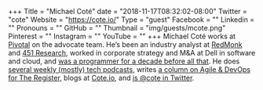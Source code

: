 +++
Title = "Michael Coté"
date = "2018-11-17T08:32:02-08:00"
Twitter = "cote"
Website = "https://cote.io/"
Type = "guest"
Facebook = ""
Linkedin = ""
Pronouns = ""
GitHub = ""
Thumbnail = "img/guests/mcote.png"
Pinterest = ""
Instagram = ""
YouTube = ""
+++
Michael Coté works at [Pivotal](https://pivotal.io/) on the advocate team. He’s been an industry analyst at [RedMonk](https://redmonk.com/cote/) and [451 Research](https://451research.com/analyst-team/analyst/Michael+Cot%C3%A9), worked in corporate strategy and M&A at Dell in software and cloud, and [was a programmer for a decade before all that](https://www.linkedin.com/in/michaelcote). He does [several weekly (mostly) tech podcasts](https://cote.io/podcasts/), writes [a column on Agile & DevOps for The Register](http://www.theregister.co.uk/Author/Michael-Cote/), blogs at [Cote.io](https://cote.io/), and [is @cote in Twitter](https://twitter.com/cote).
